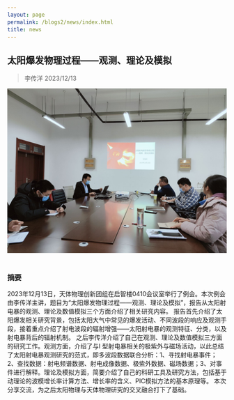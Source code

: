 ```yaml
---
layout: page
permalink: /blogs2/news/index.html
title: news
---
```


## 太阳爆发物理过程——观测、理论及模拟

> 李传洋 2023/12/13
<center>
<img src = "/blogs2/photo/231213.jpg">
</center>
<br>

### 摘要

2023年12月13日，天体物理创新团组在启智楼0410会议室举行了例会。本次例会由李传洋主讲，题目为“太阳爆发物理过程——观测、理论及模拟”，报告从太阳射电暴的观测、理论及数值模拟三个方面介绍了相关研究内容。
报告首先介绍了太阳爆发相关研究背景，包括太阳大气中常见的爆发活动、不同波段的响应及观测手段，接着重点介绍了射电波段的辐射增强——太阳射电暴的观测特征、分类，以及射电暴背后的辐射机制。
之后李传洋介绍了自己在观测、理论及数值模拟三方面的研究工作。观测方面，介绍了与I 型射电暴相关的极紫外与磁场活动，以此总结了太阳射电暴观测研究的范式，即多波段数据联合分析：1、寻找射电暴事件；2、查找数据：射电频谱数据、射电成像数据、极紫外数据、磁场数据；3、对事件进行解释。理论及模拟方面，简要介绍了自己的科研工具及研究方法，包括基于动理论的波模增长率计算方法、增长率的含义、PIC模拟方法的基本原理等。
本次分享交流，为之后太阳物理与天体物理研究的交叉融合打下了基础。